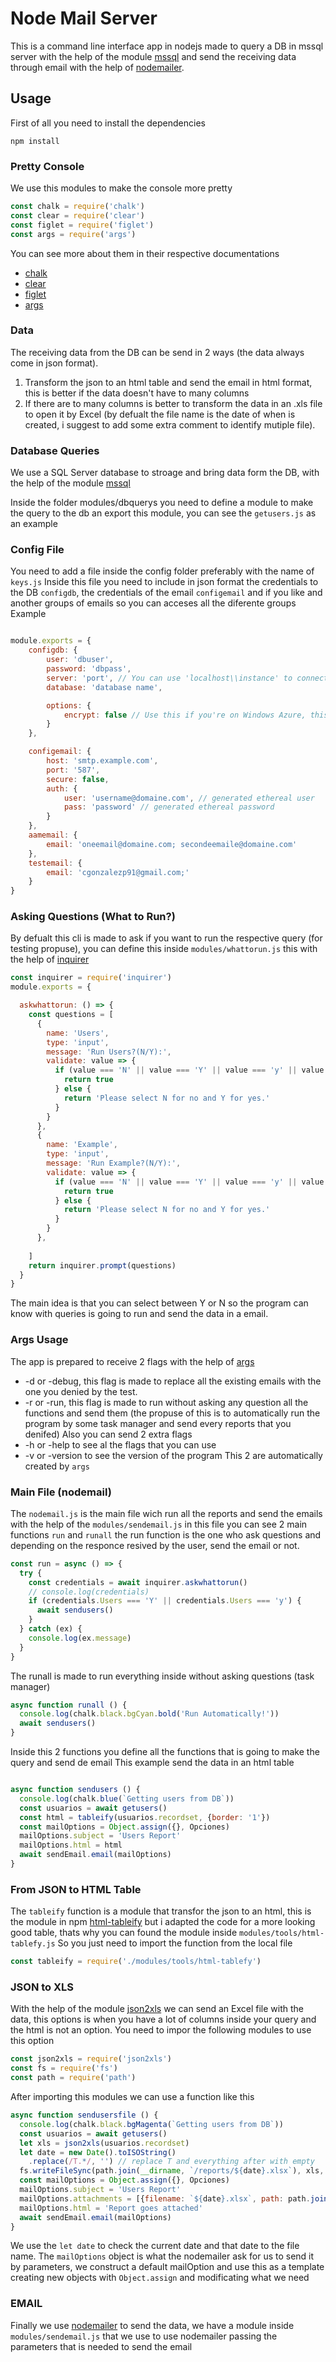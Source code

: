 # Node Mail Server

This is a command line interface app in nodejs made to query a DB in mssql server with the help of the module [mssql](https://www.npmjs.com/package/mssql) and send the receiving data through email with the help of [nodemailer](https://nodemailer.com/about/).

## Usage

First of all you need to install the dependencies

```
npm install
```
### Pretty Console
We use this modules to make the console more pretty
```js
const chalk = require('chalk')
const clear = require('clear')
const figlet = require('figlet')
const args = require('args')
```

You can see more about them in their respective documentations 
 * [chalk](https://www.npmjs.com/package/chalk)
 * [clear](https://www.npmjs.com/package/clear)
 * [figlet](https://www.npmjs.com/package/figlet)
 * [args](https://www.npmjs.com/package/args)

### Data
The receiving data from the DB can be send in 2 ways (the data always come in json format).


 1. Transform the json to an html table and send the email in html format, this is better if the data doesn't have to many columns
 2. If there are to many columns is better to transform the data in an .xls file to open it by Excel (by defualt the file name is the date of when is created, i suggest to add some extra comment to identify mutiple file).

### Database Queries
We use a SQL Server database to stroage and bring data form the DB, with the help of the module [mssql](https://www.npmjs.com/package/mssql)

Inside the folder modules/dbquerys you need to define a module to make the query to the db an export this module, you can see the `getusers.js` as an example


### Config File
You need to add a file inside the config folder preferably with the name of `keys.js`
Inside this file you need to include in json format the credentials to the DB `configdb`, the credentials of the email `configemail` and if you like and another groups of emails so you can acceses all the diferente groups
Example

```js

module.exports = {
    configdb: {
        user: 'dbuser',
        password: 'dbpass',
        server: 'port', // You can use 'localhost\\instance' to connect to named instance
        database: 'database name',

        options: {
            encrypt: false // Use this if you're on Windows Azure, this is required in new versions
        }
    },

    configemail: {   
        host: 'smtp.example.com',
        port: '587',
        secure: false,
        auth: {
            user: 'username@domaine.com', // generated ethereal user
            pass: 'password' // generated ethereal password
        }
    },
    aamemail: {   
        email: 'oneemail@domaine.com; secondeemaile@domaine.com'        
    },
    testemail: {   
        email: 'cgonzalezp91@gmail.com;'        
    }
}

```
### Asking Questions (What to Run?)
By defualt this cli is made to ask if you want to run the respective query (for testing propuse), you can define this inside `modules/whattorun.js` this with the help of [inquirer](https://www.npmjs.com/package/inquirer)

```js
const inquirer = require('inquirer')
module.exports = {

  askwhattorun: () => {
    const questions = [
      {
        name: 'Users',
        type: 'input',
        message: 'Run Users?(N/Y):',
        validate: value => {
          if (value === 'N' || value === 'Y' || value === 'y' || value === 'n') {
            return true
          } else {
            return 'Please select N for no and Y for yes.'
          }
        }
      },
      {
        name: 'Example',
        type: 'input',
        message: 'Run Example?(N/Y):',
        validate: value => {
          if (value === 'N' || value === 'Y' || value === 'y' || value === 'n') {
            return true
          } else {
            return 'Please select N for no and Y for yes.'
          }
        }
      },
      
    ]
    return inquirer.prompt(questions)
  }
}

```

The main idea is that you can select between Y or N so the program can know with queries is going to run and send the data in a email.

### Args Usage
The app is prepared to receive 2 flags with the help of [args](https://www.npmjs.com/package/args)
 * -d or -debug, this flag is made to replace all the existing emails with the one you denied by the test.
 * -r or -run, this flag is made to run without asking any question all the functions and send them (the propuse of this is to automatically run the program by some task manager and send every reports that you denifed)
Also you can send 2 extra flags
 * -h or -help to see al the flags that you can use
 * -v or -version to see the version of the program
This 2 are automatically created by `args`

### Main File (nodemail)

The `nodemail.js` is the main file wich run all the reports and send the emails with the help of the `modules/sendemail.js`
in this file you can see 2 main functions `run` and `runall` the run function is the one who ask questions and depending on the responce resived by the user, send the email or not.

```js
const run = async () => {
  try {
    const credentials = await inquirer.askwhattorun()
    // console.log(credentials)
    if (credentials.Users === 'Y' || credentials.Users === 'y') {
      await sendusers()
    }
  } catch (ex) {
    console.log(ex.message)
  }
}

```
The runall is made to run everything inside without asking questions (task manager)

```js
async function runall () {
  console.log(chalk.black.bgCyan.bold('Run Automatically!'))
  await sendusers()
}
```

Inside this 2 functions you define all the functions that is going to make the query and send de email 
This example send the data in an html table 

```js

async function sendusers () {
  console.log(chalk.blue(`Getting users from DB`))
  const usuarios = await getusers()
  const html = tableify(usuarios.recordset, {border: '1'})
  const mailOptions = Object.assign({}, Opciones)
  mailOptions.subject = 'Users Report'
  mailOptions.html = html
  await sendEmail.email(mailOptions)
}
```

### From JSON to HTML Table

The `tableify` function is a module that transfor the json to an html, this is the module in npm [html-tableify](https://github.com/ly-tools/html-tableify) but i adapted the code for a more looking good table, thats why you can found the module inside `modules/tools/html-tablefy.js`
So you just need to import the function from the local file

```js
const tableify = require('./modules/tools/html-tablefy')
```

### JSON to XLS
With the help of the module [json2xls](https://www.npmjs.com/package/json2xls) we can send an Excel file with the data, this options is when you have a lot of columns inside your query and the html is not an option.
You need to impor the following modules to use this option

```js
const json2xls = require('json2xls')
const fs = require('fs')
const path = require('path')
```
After importing this modules we can use a function like this
```js
async function sendusersfile () {
  console.log(chalk.black.bgMagenta(`Getting users from DB`))
  const usuarios = await getusers()
  let xls = json2xls(usuarios.recordset)
  let date = new Date().toISOString()
    .replace(/T.*/, '') // replace T and everything after with empty
  fs.writeFileSync(path.join(__dirname, `/reports/${date}.xlsx`), xls, 'binary')
  const mailOptions = Object.assign({}, Opciones)
  mailOptions.subject = 'Users Report'
  mailOptions.attachments = [{filename: `${date}.xlsx`, path: path.join(__dirname, `/reports/${date}.xlsx`)}]
  mailOptions.html = 'Report goes attached'
  await sendEmail.email(mailOptions)
}
```
We use the `let date` to check the current date and that date to the file name.
The `mailOptions` object is what the nodemailer ask for us to send it by parameters, we construct a default mailOption and use this as a template creating new objects with `Object.assign` and modificating what we need

### EMAIL
Finally we use [nodemailer](https://nodemailer.com/about/) to send the data, we have a module inside `modules/sendemail.js` that we use to use nodemailer passing the parameters that is needed to send the email
